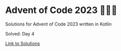 # Advent of Code 2023 🎄🌟🎅
Solutions for Advent of Code 2023 written in Kotlin

Solved: Day 4

[Link to Solutions](https://github.com/patrick-elmquist/Advent-of-Code-2023/tree/main/src/main/kotlin)

